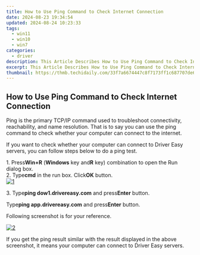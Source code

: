 ```yaml
---
title: How to Use Ping Command to Check Internet Connection
date: 2024-08-23 19:34:54
updated: 2024-08-24 10:23:33
tags:
  - win11
  - win10
  - win7
categories:
  - driver
description: This Article Describes How to Use Ping Command to Check Internet Connection
excerpt: This Article Describes How to Use Ping Command to Check Internet Connection
thumbnail: https://thmb.techidaily.com/33f7a6674447c8f7173ff1c687707de6ab2b192d47bf8afae9f7fe02b3355e59.jpg
---
```


## How to Use Ping Command to Check Internet Connection

Ping is the primary TCP/IP command used to troubleshoot connectivity, reachability, and name resolution. That is to say you can use the ping command to check whether your computer can connect to the internet.

  If you want to check whether your computer can connect to Driver Easy servers, you can follow steps below to do a ping test.

  1\. Press**Win+R** (**Windows** key and**R** key) combination to open the Run dialog box.  
 2\. Type**cmd** in the run box. Click**OK** button.  
 [![1](https://images.drivereasy.com/wp-content/uploads/2015/03/12-300x154.png)](https://images.drivereasy.com/wp-content/uploads/2015/03/12.png) 

 3\. Type**ping dow1.drivereasy.com** and press**Enter** button.

 Type**ping app.drivereasy.com** and press**Enter** button.

 Following screenshot is for your reference.

 [![2](https://images.drivereasy.com/wp-content/uploads/2015/03/23-300x186.png)](https://images.drivereasy.com/wp-content/uploads/2015/03/23.png) 

 If you get the ping result similar with the result displayed in the above screenshot, it means your computer can connect to Driver Easy servers.

<ins class="adsbygoogle"
     style="display:block"
     data-ad-format="autorelaxed"
     data-ad-client="ca-pub-7571918770474297"
     data-ad-slot="1223367746"></ins>



<ins class="adsbygoogle"
     style="display:block"
     data-ad-client="ca-pub-7571918770474297"
     data-ad-slot="8358498916"
     data-ad-format="auto"
     data-full-width-responsive="true"></ins>
